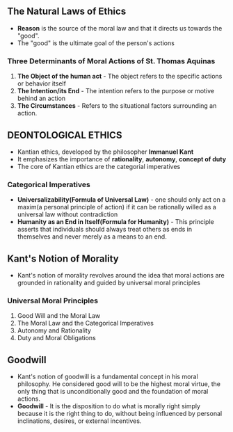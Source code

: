 ## The Natural Laws of Ethics
- **Reason** is the source of the moral law and that it directs us towards the "good".
- The "good" is the ultimate goal of the person's actions

### Three Determinants of Moral Actions of  St. Thomas Aquinas
1. **The Object of the human act** - The object refers to the specific actions or behavior itself
2. **The Intention/its End** - The intention refers to the purpose or motive behind an action
3. **The Circumstances** - Refers to the situational factors surrounding an action.

## DEONTOLOGICAL ETHICS
- Kantian ethics, developed by the philosopher **Immanuel Kant**
- It emphasizes  the importance of **rationality**, **autonomy**, **concept of duty**
- The core of Kantian ethics are the categorial imperatives

### Categorical Imperatives
- **Universalizability(Formula of Universal Law)** - one should only act on a maxim(a personal principle of action) if it can be rationally willed as a universal law without contradiction
- **Humanity as an End in Itself(Formula for Humanity)** - This principle asserts that individuals should always treat others as ends in themselves and never merely as a means to an end. 

## Kant's Notion of Morality
- Kant's notion of morality revolves around the idea that moral actions are grounded in rationality and guided by universal moral principles

### Universal Moral Principles
1. Good Will and the Moral Law
2. The Moral Law and the Categorical Imperatives
3. Autonomy and Rationality
4. Duty and Moral Obligations

## Goodwill
- Kant's notion of goodwill is a fundamental concept in his moral philosophy. He considered good will to be the highest moral virtue, the only thing that is unconditionally good and the foundation of moral actions. 
- **Goodwill** - It is the disposition to do what is morally right simply because it is the right thing to do, without being influenced by personal inclinations, desires, or external incentives. 
